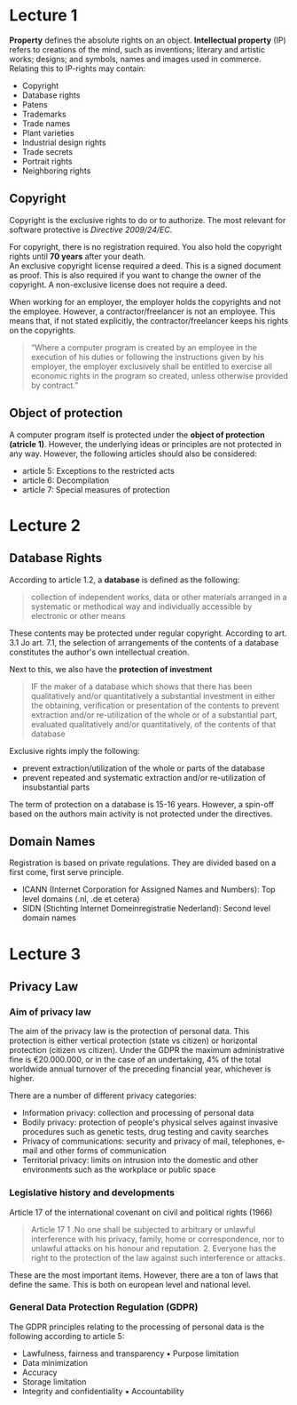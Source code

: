 # Lecture 1
**Property** defines the absolute rights on an object. **Intellectual property** (IP) refers to creations of the mind, such as inventions; literary and artistic works; designs; and symbols, names and images used in commerce. Relating this to IP-rights may contain:
- Copyright
- Database rights
- Patens
- Trademarks
- Trade names 
- Plant varieties
- Industrial design rights
- Trade secrets
- Portrait rights
- Neighboring rights

## Copyright
Copyright is the exclusive rights to do or to authorize. The most relevant for software protective is *Directive 2009/24/EC*.

For copyright, there is no registration required. You also hold the copyright rights until **70 years** after your death.\
An exclusive copyright license required a deed. This is a signed document as proof. This is also required if you want to change the owner of the copyright. A non-exclusive license does not require a deed.

When working for an employer, the employer holds the copyrights and not the employee. However, a contractor/freelancer is not an employee. This means that, if not stated explicitly, the contractor/freelancer keeps his rights on the copyrights.
> “Where a computer program is created by an employee in the execution of his duties or following the instructions given by his employer, the employer exclusively shall be entitled to exercise all economic rights in the program so created, unless otherwise provided by contract.”

## Object of protection
A computer program itself is protected under the **object of protection (atricle 1)**. However, the underlying ideas or principles are not protected in any way. However, the following articles should also be considered:
- article 5: Exceptions to the restricted acts 
- article 6: Decompilation
- article 7: Special measures of protection

# Lecture 2
## Database Rights
According to article 1.2, a **database** is defined as the following:
> collection of independent works, data or other materials arranged in a systematic or methodical way and individually accessible by electronic or other means

These contents may be protected under regular copyright. According to art. 3.1 Jo art. 7.1, the selection of arrangements of the contents of a database constitutes the author's own intellectual creation.

Next to this, we also have the **protection of investment**
>IF the maker of a database which shows that there has been qualitatively and/or quantitatively a substantial investment in either the obtaining, verification or presentation of the contents to prevent extraction and/or re-utilization of the whole or of a substantial part, evaluated qualitatively and/or quantitatively, of the contents of that database

Exclusive rights imply the following:
- prevent extraction/utilization of the whole or parts of the database
- prevent repeated and systematic extraction and/or re-utilization of insubstantial parts

The term of protection on a database is 15-16 years. However, a spin-off based on the authors main activity is not protected under the directives.

## Domain Names
Registration is based on private regulations. They are divided based on a first come, first serve principle. 
- ICANN (Internet Corporation for Assigned Names and Numbers): Top level domains (.nl, .de et cetera)
- SIDN (Stichting Internet Domeinregistratie Nederland): Second level domain names

# Lecture 3
## Privacy Law
### Aim of privacy law
The aim of the privacy law is the protection of personal data. This protection is either vertical protection (state vs citizen) or horizontal protection (citizen vs citizen). Under the GDPR the maximum administrative fine is €20.000.000, or in the case of an undertaking, 4% of the total worldwide annual turnover of the preceding financial year, whichever is higher.


There are a number of different privacy categories:
- Information privacy: collection and processing of personal data
- Bodily privacy: protection of people's physical selves against invasive procedures such as genetic tests, drug testing and cavity searches
- Privacy of communications: security and privacy of mail, telephones, e-mail and other forms of communication
- Territorial privacy: limits on intrusion into the domestic and other environments such as the workplace or public space

### Legislative history and developments
Article 17 of the international covenant on civil and political rights (1966)
> Article 17
> 1 .No one shall be subjected to arbitrary or unlawful interference with his privacy, family, home or correspondence, nor to unlawful attacks on his honour and reputation.
> 2. Everyone has the right to the protection of the law against such interference or attacks.

These are the most important items. However, there are a ton of laws that define the same. This is both on european level and national level.

### General Data Protection Regulation (GDPR)
The GDPR principles relating to the processing of personal data is the following according to article 5:
- Lawfulness, fairness and transparency ▪ Purpose limitation
- Data minimization
- Accuracy
- Storage limitation
- Integrity and confidentiality ▪ Accountability











